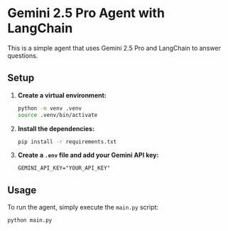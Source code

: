 # Gemini 2.5 Pro Agent with LangChain

This is a simple agent that uses Gemini 2.5 Pro and LangChain to answer questions.

## Setup

1.  **Create a virtual environment:**
    ```bash
    python -m venv .venv
    source .venv/bin/activate
    ```

2.  **Install the dependencies:**
    ```bash
    pip install -r requirements.txt
    ```

3.  **Create a `.env` file and add your Gemini API key:**
    ```
    GEMINI_API_KEY="YOUR_API_KEY"
    ```

## Usage

To run the agent, simply execute the `main.py` script:

```bash
python main.py
```

